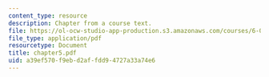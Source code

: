 ```yaml
---
content_type: resource
description: Chapter from a course text.
file: https://ol-ocw-studio-app-production.s3.amazonaws.com/courses/6-041-probabilistic-systems-analysis-and-applied-probability-spring-2006/a39ef570f9ebd2affdd94727a33a74e6_chapter5.pdf
file_type: application/pdf
resourcetype: Document
title: chapter5.pdf
uid: a39ef570-f9eb-d2af-fdd9-4727a33a74e6
---
```


